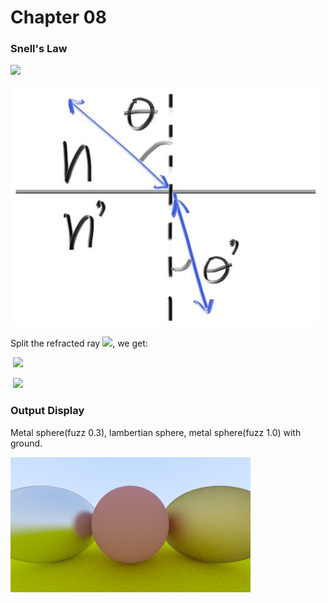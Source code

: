 # Chapter 08

### Snell's Law

![](http://latex.codecogs.com/gif.latex?\eta%20\cdot%20\sin\theta%20=%20\eta%27%20\cdot%20\sin\theta%27)

![fig.ray-refract](note%20images/fig.ray-refract.jpg)

Split the refracted ray ![](http://latex.codecogs.com/gif.latex?\mathbf{R%27}%20=%20\mathbf{R%27}_{\parallel}%20+%20\mathbf{R%27}_{\bot}), we get:

​	![](http://latex.codecogs.com/gif.latex?\mathbf{R%27}_{\parallel}%20=%20\frac{\eta}{\eta%27}%20(\mathbf{R}%20+%20\cos\theta%20\mathbf{n})%20=%20\frac{\eta}{\eta%27}%20(\mathbf{R}%20+%20(\mathbf{-R}%20\cdot%20\mathbf{n})%20\mathbf{n}))

​	![](http://latex.codecogs.com/gif.latex?\mathbf{R%27}_{\bot}%20=%20-\sqrt{1%20-%20|\mathbf{R%27}_{\parallel}|^2}%20\mathbf{n})



### Output Display

Metal sphere(fuzz 0.3), lambertian sphere, metal sphere(fuzz 1.0) with ground.

![output](output.png)

